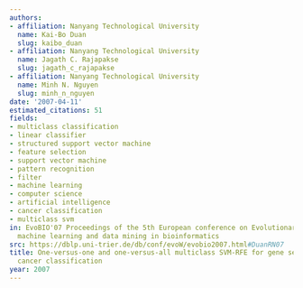 ```yaml
---
authors:
- affiliation: Nanyang Technological University
  name: Kai-Bo Duan
  slug: kaibo_duan
- affiliation: Nanyang Technological University
  name: Jagath C. Rajapakse
  slug: jagath_c_rajapakse
- affiliation: Nanyang Technological University
  name: Minh N. Nguyen
  slug: minh_n_nguyen
date: '2007-04-11'
estimated_citations: 51
fields:
- multiclass classification
- linear classifier
- structured support vector machine
- feature selection
- support vector machine
- pattern recognition
- filter
- machine learning
- computer science
- artificial intelligence
- cancer classification
- multiclass svm
in: EvoBIO'07 Proceedings of the 5th European conference on Evolutionary computation,
  machine learning and data mining in bioinformatics
src: https://dblp.uni-trier.de/db/conf/evoW/evobio2007.html#DuanRN07
title: One-versus-one and one-versus-all multiclass SVM-RFE for gene selection in
  cancer classification
year: 2007
---
```

